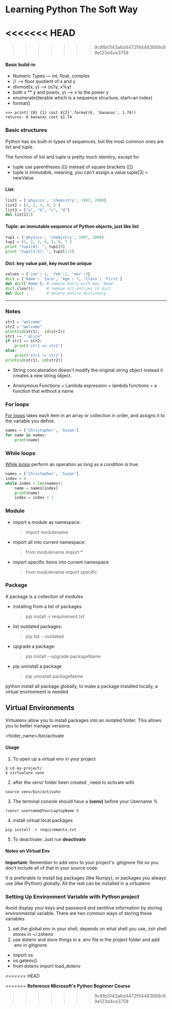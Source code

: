 # Learning Python The Soft Way
<<<<<<< HEAD
=======


>>>>>>> 9c8fb0143a6d4472f94483669c69e123d4ce3758

#### Basic build-in

- Numeric Types — int, float, complex
- // --> floor quotient of x and y
- divmod(x, y) --> (x//y, x%y)
- both x ** y and pow(x, y) --> x to the power y
- enumerate(iterable which is a sequence structure, start=an index)
- format()
```
>>> print('{0} {1} cost ${2}'.format(6, 'bananas', 1.74))
returns: 6 bananas cost $1.74
```

### Basic structures
Python has six built-in types of sequences, but the most common ones are *list* and *tuple*.

The function of list and tuple is pretty much identicy, except for
- tuple use parentheses (()) instead of square brackets ([])
- tuple is immutable, meaning, you can't assign a value tuple[3] = newValue


 #### List:
```python
list1 = ['physics', 'chemistry', 1997, 2000]
list2 = [1, 2, 3, 4, 5 ]
list3 = ["a", "b", "c", "d"]
del list1[2]
```

 #### Tuple: an immutable sequence of Python objects, just like list
 ```python
tup1 = ('physics', 'chemistry', 1997, 2000)
tup2 = (1, 2, 3, 4, 5, 6, 7 )
print "tup1[0]: ", tup1[0]
print "tup2[1:5]: ", tup2[1:5]
```
#### Dict: key value pair, key must be unique

```python
values = {'jan': 1, 'feb':2, 'mar':3}
dict = {'Name': 'Zara', 'Age': 7, 'Class': 'First'}
del dict['Name']; # remove entry with key 'Name'
dict.clear();     # remove all entries in dict
del dict ;        # delete entire dictionary
```





--------------

### Notes

```python
str1 = "welcome"
str2 = "welcome"
print(id(str1),  id(str2))
str1 += " alice"
if str1 == str2:
    print('str1 == str2')
else:
    print('str1 != str2')
print(id(str1), id(str2))
```

- String concatenation doesn't modify the original string object instead it creates a new string object.

- Anonymous Functions = Lambda expression = lambda functions = a function that without a name


### For loops

[For loops](https://docs.python.org/3/reference/compound_stmts.html#the-for-statement) takes each item in an array or collection in order, and assigns it to the variable you define.

``` python
names = ['Christopher', 'Susan']
for name in names:
    print(name)
```

### While loops

[While loops](https://docs.python.org/3/reference/compound_stmts.html#the-while-statement) perform an operation as long as a condition is true.

``` python
names = ['Christopher', 'Susan']
index = 0
while index < len(names):
    name = names[index]
    print(name)
    index = index + 1
```

### Module

- import a module as namespace:
    > import modulename
- import all into current namespace:
    > from modulename import *
- import specific items into current namespace
    > from modulename import specific

### Package
A package is a collection of modules

- installing from a list of packages:
    > pip install -r requirement.txt
- list outdated packages:
    > pip list --outdated
- upgrade a package:
    > pip install --upgrade packageName
- pip uninstall a package
    > pip uninstall packageName


python install all package globally, to make a package installed locally, a virtual environment is needed

## Virtual Environments

Virtualenv allow you to install packages into an isolated folder. This allows you to better manage versions.

<folder_name>/bin/activate

#### Usage
1. To open up a virtual env in your project
```console
$ cd my-project/
$ virtualenv venv
```
2. after the venv/ folder been created , need to activate with
```console
source venv/bin/activate
```
3. The terminal console should have a **(venv)** before your Username %
```console
(venv) username@YourLaptopName %
```
4. install virtual local packages
```
pip install -r requirements.txt
```
5. To deactivate: Just run **deactivate**


#### Notes on Virtual Env

**Important**: Remember to add venv to your project's .gitignore file so you don't include all of that in your source code.

It is preferable to install big packages (like Numpy), or packages you always use (like IPython) globally.
All the rest can be installed in a virtualenv.



### Setting Up Environment Variable with Python project
Avoid display your keys and password and sentitive information by storing environmental variable.
There are two common ways of storing these variables
1. set the global env in your shell, depends on what shell you use, zsh shell stores in ~/.zshenv
2. use dotenv and store things in a .env file in the project folder and add .env in gitignore

- import os
- os.getenv()
- from dotenv import load_dotenv

<<<<<<< HEAD

=======
**Reference Microsoft's Python Beginner Course**
>>>>>>> 9c8fb0143a6d4472f94483669c69e123d4ce3758

